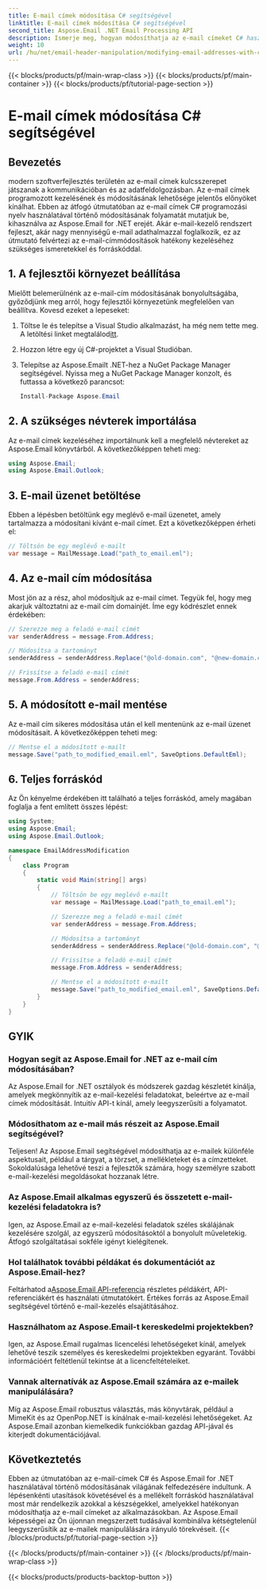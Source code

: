 ```yaml
---
title: E-mail címek módosítása C# segítségével
linktitle: E-mail címek módosítása C# segítségével
second_title: Aspose.Email .NET Email Processing API
description: Ismerje meg, hogyan módosíthatja az e-mail címeket C# használatával az Aspose.Email for .NET segítségével. Kövesse ezt a lépésről lépésre szóló útmutatót az e-mail címek hatékony kezeléséhez.
weight: 10
url: /hu/net/email-header-manipulation/modifying-email-addresses-with-csharp/
---
```


{{< blocks/products/pf/main-wrap-class >}}
{{< blocks/products/pf/main-container >}}
{{< blocks/products/pf/tutorial-page-section >}}

# E-mail címek módosítása C# segítségével


## Bevezetés

modern szoftverfejlesztés területén az e-mail címek kulcsszerepet játszanak a kommunikációban és az adatfeldolgozásban. Az e-mail címek programozott kezelésének és módosításának lehetősége jelentős előnyöket kínálhat. Ebben az átfogó útmutatóban az e-mail címek C# programozási nyelv használatával történő módosításának folyamatát mutatjuk be, kihasználva az Aspose.Email for .NET erejét. Akár e-mail-kezelő rendszert fejleszt, akár nagy mennyiségű e-mail adathalmazzal foglalkozik, ez az útmutató felvértezi az e-mail-címmódosítások hatékony kezeléséhez szükséges ismeretekkel és forráskóddal.


## 1. A fejlesztői környezet beállítása

Mielőtt belemerülnénk az e-mail-cím módosításának bonyolultságába, győződjünk meg arról, hogy fejlesztői környezetünk megfelelően van beállítva. Kovesd ezeket a lepeseket:

1.  Töltse le és telepítse a Visual Studio alkalmazást, ha még nem tette meg. A letöltési linket megtalálod[itt](https://visualstudio.microsoft.com/downloads/).

2. Hozzon létre egy új C#-projektet a Visual Studióban.

3. Telepítse az Aspose.Emailt .NET-hez a NuGet Package Manager segítségével. Nyissa meg a NuGet Package Manager konzolt, és futtassa a következő parancsot:
   
   ```csharp
   Install-Package Aspose.Email
   ```

## 2. A szükséges névterek importálása

Az e-mail címek kezeléséhez importálnunk kell a megfelelő névtereket az Aspose.Email könyvtárból. A következőképpen teheti meg:

```csharp
using Aspose.Email;
using Aspose.Email.Outlook;
```

## 3. E-mail üzenet betöltése

Ebben a lépésben betöltünk egy meglévő e-mail üzenetet, amely tartalmazza a módosítani kívánt e-mail címet. Ezt a következőképpen érheti el:

```csharp
// Töltsön be egy meglévő e-mailt
var message = MailMessage.Load("path_to_email.eml");
```

## 4. Az e-mail cím módosítása

Most jön az a rész, ahol módosítjuk az e-mail címet. Tegyük fel, hogy meg akarjuk változtatni az e-mail cím domainjét. Íme egy kódrészlet ennek érdekében:

```csharp
// Szerezze meg a feladó e-mail címét
var senderAddress = message.From.Address;

// Módosítsa a tartományt
senderAddress = senderAddress.Replace("@old-domain.com", "@new-domain.com");

// Frissítse a feladó e-mail címét
message.From.Address = senderAddress;
```

## 5. A módosított e-mail mentése

Az e-mail cím sikeres módosítása után el kell mentenünk az e-mail üzenet módosításait. A következőképpen teheti meg:

```csharp
// Mentse el a módosított e-mailt
message.Save("path_to_modified_email.eml", SaveOptions.DefaultEml);
```

## 6. Teljes forráskód

Az Ön kényelme érdekében itt található a teljes forráskód, amely magában foglalja a fent említett összes lépést:

```csharp
using System;
using Aspose.Email;
using Aspose.Email.Outlook;

namespace EmailAddressModification
{
    class Program
    {
        static void Main(string[] args)
        {
            // Töltsön be egy meglévő e-mailt
            var message = MailMessage.Load("path_to_email.eml");

            // Szerezze meg a feladó e-mail címét
            var senderAddress = message.From.Address;

            // Módosítsa a tartományt
            senderAddress = senderAddress.Replace("@old-domain.com", "@new-domain.com");

            // Frissítse a feladó e-mail címét
            message.From.Address = senderAddress;

            // Mentse el a módosított e-mailt
            message.Save("path_to_modified_email.eml", SaveOptions.DefaultEml);
        }
    }
}
```

## GYIK

### Hogyan segít az Aspose.Email for .NET az e-mail cím módosításában?

Az Aspose.Email for .NET osztályok és módszerek gazdag készletét kínálja, amelyek megkönnyítik az e-mail-kezelési feladatokat, beleértve az e-mail címek módosítását. Intuitív API-t kínál, amely leegyszerűsíti a folyamatot.

### Módosíthatom az e-mail más részeit az Aspose.Email segítségével?

Teljesen! Az Aspose.Email segítségével módosíthatja az e-mailek különféle aspektusait, például a tárgyat, a törzset, a mellékleteket és a címzetteket. Sokoldalúsága lehetővé teszi a fejlesztők számára, hogy személyre szabott e-mail-kezelési megoldásokat hozzanak létre.

### Az Aspose.Email alkalmas egyszerű és összetett e-mail-kezelési feladatokra is?

Igen, az Aspose.Email az e-mail-kezelési feladatok széles skálájának kezelésére szolgál, az egyszerű módosításoktól a bonyolult műveletekig. Átfogó szolgáltatásai sokféle igényt kielégítenek.

### Hol találhatok további példákat és dokumentációt az Aspose.Email-hez?

Feltárhatod a[Aspose.Email API-referencia](https://reference.aspose.com/email/net/) részletes példákért, API-referenciákért és használati útmutatókért. Értékes forrás az Aspose.Email segítségével történő e-mail-kezelés elsajátításához.

### Használhatom az Aspose.Email-t kereskedelmi projektekben?

Igen, az Aspose.Email rugalmas licencelési lehetőségeket kínál, amelyek lehetővé teszik személyes és kereskedelmi projektekben egyaránt. További információért feltétlenül tekintse át a licencfeltételeiket.

### Vannak alternatívák az Aspose.Email számára az e-mailek manipulálására?

Míg az Aspose.Email robusztus választás, más könyvtárak, például a MimeKit és az OpenPop.NET is kínálnak e-mail-kezelési lehetőségeket. Az Aspose.Email azonban kiemelkedik funkciókban gazdag API-jával és kiterjedt dokumentációjával.

## Következtetés

Ebben az útmutatóban az e-mail-címek C# és Aspose.Email for .NET használatával történő módosításának világának felfedezésére indultunk. A lépésenkénti utasítások követésével és a mellékelt forráskód használatával most már rendelkezik azokkal a készségekkel, amelyekkel hatékonyan módosíthatja az e-mail címeket az alkalmazásokban. Az Aspose.Email képességei az Ön újonnan megszerzett tudásával kombinálva kétségtelenül leegyszerűsítik az e-mailek manipulálására irányuló törekvéseit.
{{< /blocks/products/pf/tutorial-page-section >}}

{{< /blocks/products/pf/main-container >}}
{{< /blocks/products/pf/main-wrap-class >}}

{{< blocks/products/products-backtop-button >}}
